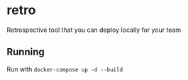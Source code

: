# retro
Retrospective tool that you can deploy locally for your team

## Running
Run with `docker-compose up -d --build`
